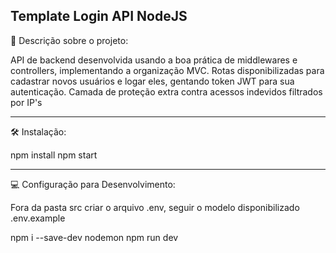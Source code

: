 <h2>
  Template Login API NodeJS
</h2>
📜 Descrição sobre o projeto:
  <p>
    API de backend desenvolvida usando a boa prática de middlewares e controllers, implementando a organização MVC.
    Rotas disponibilizadas para cadastrar novos usuários e logar eles, gentando token JWT para sua autenticação.
    Camada de proteção extra contra acessos indevidos filtrados por IP's
  </p>
  
  <hr />
 🛠 Instalação:
   <p>
    npm install
    npm start
   </p>
  
  <hr /> 
 💻 Configuração para Desenvolvimento:
  <p>
    Fora da pasta src criar o arquivo .env, seguir o modelo disponibilizado .env.example
  </p>
  <p>
    npm i --save-dev nodemon
    npm run dev
  </p>
